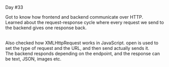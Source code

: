 Day #33<br>

Got to know how frontend and backend communicate over HTTP. <br>
Learned about the request-response cycle where every request we send to the backend gives one response back.<br></br>

Also checked how XMLHttpRequest works in JavaScript. open is used to set the type of request and the URL, and then send actually sends it. <br>
The backend responds depending on the endpoint, and the response can be text, JSON, images etc.
